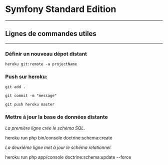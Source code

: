 # Symfony Standard Edition
--------------------------

## Lignes de commandes utiles
-----------------------------
### Définir un nouveau dépot distant

`heroku git:remote -a projectName`

### Push sur heroku:
`git add .`

`git commit -m "message"`

`git push heroku master`

### Mettre à jour la base de données distante

*La première ligne crée le schéma SQL.*

heroku run php bin/console doctrine:schema:create

*La deuxième ligne met à jour le schéma relationnel.*

heroku run php app/console doctrine:schema:update --force